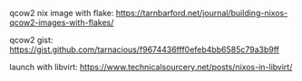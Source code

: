 qcow2 nix image with flake: https://tarnbarford.net/journal/building-nixos-qcow2-images-with-flakes/

qcow2 gist: https://gist.github.com/tarnacious/f9674436fff0efeb4bb6585c79a3b9ff

launch with libvirt: https://www.technicalsourcery.net/posts/nixos-in-libvirt/


